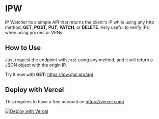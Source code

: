 # IPW

IP Watcher its a simple API that returns the client's IP while using any http method. **GET**, **POST**, **PUT**, **PATCH**, or **DELETE**. Very useful to verify IPs when using proxies or VPNs.

## How to Use

Just request the endpoint with `/api` using any method, and it will return a JSON object with the origin IP.

Try it now with **GET**: https://ipw.qtal.pro/api

## Deploy with Vercel

This requires to have a free account on https://vercel.com/

[![Deploy with Vercel](https://vercel.com/button)](https://vercel.com/import/git?s=https%3A%2F%2Fgithub.com%2Fjuanpujol%2Fipw&project-name=ipw&repository-name=ipw)
